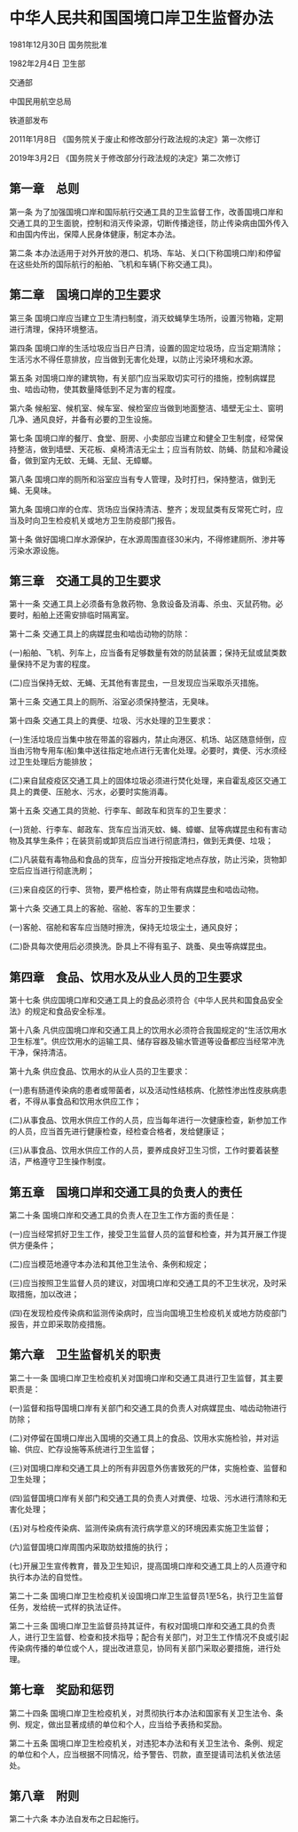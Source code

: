 # 中华人民共和国国境口岸卫生监督办法

1981年12月30日 国务院批准

1982年2月4日 卫生部

交通部

中国民用航空总局

铁道部发布

2011年1月8日 《国务院关于废止和修改部分行政法规的决定》第一次修订

2019年3月2日 《国务院关于修改部分行政法规的决定》第二次修订

<!-- INFO END -->

## 第一章　总则

第一条 为了加强国境口岸和国际航行交通工具的卫生监督工作，改善国境口岸和交通工具的卫生面貌，控制和消灭传染源，切断传播途径，防止传染病由国外传入和由国内传出，保障人民身体健康，制定本办法。

第二条 本办法适用于对外开放的港口、机场、车站、关口(下称国境口岸)和停留在这些处所的国际航行的船舶、飞机和车辆(下称交通工具)。

## 第二章　国境口岸的卫生要求

第三条 国境口岸应当建立卫生清扫制度，消灭蚊蝇孳生场所，设置污物箱，定期进行清理，保持环境整洁。

第四条 国境口岸的生活垃圾应当日产日清，设置的固定垃圾场，应当定期清除；生活污水不得任意排放，应当做到无害化处理，以防止污染环境和水源。

第五条 对国境口岸的建筑物，有关部门应当采取切实可行的措施，控制病媒昆虫、啮齿动物，使其数量降低到不足为害的程度。

第六条 候船室、候机室、候车室、候检室应当做到地面整洁、墙壁无尘土、窗明几净、通风良好，并备有必要的卫生设施。

第七条 国境口岸的餐厅、食堂、厨房、小卖部应当建立和健全卫生制度，经常保持整洁，做到墙壁、天花板、桌椅清洁无尘土；应当有防蚊、防蝇、防鼠和冷藏设备，做到室内无蚊、无蝇、无鼠、无蟑螂。

第八条 国境口岸的厕所和浴室应当有专人管理，及时打扫，保持整洁，做到无蝇、无臭味。

第九条 国境口岸的仓库、货场应当保持清洁、整齐；发现鼠类有反常死亡时，应当及时向卫生检疫机关或地方卫生防疫部门报告。

第十条 做好国境口岸水源保护，在水源周围直径30米内，不得修建厕所、渗井等污染水源设施。

## 第三章　交通工具的卫生要求

第十一条 交通工具上必须备有急救药物、急救设备及消毒、杀虫、灭鼠药物。必要时，船舶上还需安排临时隔离室。

第十二条 交通工具上的病媒昆虫和啮齿动物的防除：

(一)船舶、飞机、列车上，应当备有足够数量有效的防鼠装置；保持无鼠或鼠类数量保持不足为害的程度。

(二)应当保持无蚊、无蝇、无其他有害昆虫，一旦发现应当采取杀灭措施。

第十三条 交通工具上的厕所、浴室必须保持整洁，无臭味。

第十四条 交通工具上的粪便、垃圾、污水处理的卫生要求：

(一)生活垃圾应当集中放在带盖的容器内，禁止向港区、机场、站区随意倾倒，应当由污物专用车(船)集中送往指定地点进行无害化处理。必要时，粪便、污水须经过卫生处理后方能排放；

(二)来自鼠疫疫区交通工具上的固体垃圾必须进行焚化处理，来自霍乱疫区交通工具上的粪便、压舱水、污水，必要时实施消毒。

第十五条 交通工具的货舱、行李车、邮政车和货车的卫生要求：

(一)货舱、行李车、邮政车、货车应当消灭蚊、蝇、蟑螂、鼠等病媒昆虫和有害动物及其孳生条件；在装货前或卸货后应当进行彻底清扫，做到无粪便、垃圾；

(二)凡装载有毒物品和食品的货车，应当分开按指定地点存放，防止污染，货物卸空后应当进行彻底洗刷；

(三)来自疫区的行李、货物，要严格检查，防止带有病媒昆虫和啮齿动物。

第十六条 交通工具上的客舱、宿舱、客车的卫生要求：

(一)客舱、宿舱和客车应当随时擦洗，保持无垃圾尘土，通风良好；

(二)卧具每次使用后必须换洗。卧具上不得有虱子、跳蚤、臭虫等病媒昆虫。

## 第四章　食品、饮用水及从业人员的卫生要求

第十七条 供应国境口岸和交通工具上的食品必须符合《中华人民共和国食品安全法》的规定和食品安全标准。

第十八条 凡供应国境口岸和交通工具上的饮用水必须符合我国规定的“生活饮用水卫生标准”。供应饮用水的运输工具、储存容器及输水管道等设备都应当经常冲洗干净，保持清洁。

第十九条 供应食品、饮用水的从业人员的卫生要求：

(一)患有肠道传染病的患者或带菌者，以及活动性结核病、化脓性渗出性皮肤病患者，不得从事食品和饮用水供应工作；

(二)从事食品、饮用水供应工作的人员，应当每年进行一次健康检查，新参加工作的人员，应当首先进行健康检查，经检查合格者，发给健康证；

(三)从事食品、饮用水供应工作的人员，要养成良好卫生习惯，工作时要着装整洁，严格遵守卫生操作制度。

## 第五章　国境口岸和交通工具的负责人的责任

第二十条 国境口岸和交通工具的负责人在卫生工作方面的责任是：

(一)应当经常抓好卫生工作，接受卫生监督人员的监督和检查，并为其开展工作提供方便条件；

(二)应当模范地遵守本办法和其他卫生法令、条例和规定；

(三)应当按照卫生监督人员的建议，对国境口岸和交通工具的不卫生状况，及时采取措施，加以改进；

(四)在发现检疫传染病和监测传染病时，应当向国境卫生检疫机关或地方防疫部门报告，并立即采取防疫措施。

## 第六章　卫生监督机关的职责

第二十一条 国境口岸卫生检疫机关对国境口岸和交通工具进行卫生监督，其主要职责是：

(一)监督和指导国境口岸有关部门和交通工具的负责人对病媒昆虫、啮齿动物进行防除；

(二)对停留在国境口岸出入国境的交通工具上的食品、饮用水实施检验，并对运输、供应、贮存设施等系统进行卫生监督；

(三)对国境口岸和交通工具上的所有非因意外伤害致死的尸体，实施检查、监督和卫生处理；

(四)监督国境口岸有关部门和交通工具的负责人对粪便、垃圾、污水进行清除和无害化处理；

(五)对与检疫传染病、监测传染病有流行病学意义的环境因素实施卫生监督；

(六)监督国境口岸周围内采取防蚊措施的执行；

(七)开展卫生宣传教育，普及卫生知识，提高国境口岸和交通工具上的人员遵守和执行本办法的自觉性。

第二十二条 国境口岸卫生检疫机关设国境口岸卫生监督员1至5名，执行卫生监督任务，发给统一式样的执法证件。

第二十三条 国境口岸卫生监督员持其证件，有权对国境口岸和交通工具的负责人，进行卫生监督、检查和技术指导；配合有关部门，对卫生工作情况不良或引起传染病传播的单位或个人，提出改进意见，协同有关部门采取必要措施，进行处理。

## 第七章　奖励和惩罚

第二十四条 国境口岸卫生检疫机关，对贯彻执行本办法和国家有关卫生法令、条例、规定，做出显著成绩的单位和个人，应当给予表扬和奖励。

第二十五条 国境口岸卫生检疫机关，对违犯本办法和有关卫生法令、条例、规定的单位和个人，应当根据不同情况，给予警告、罚款，直至提请司法机关依法惩处。

## 第八章　附则

第二十六条 本办法自发布之日起施行。